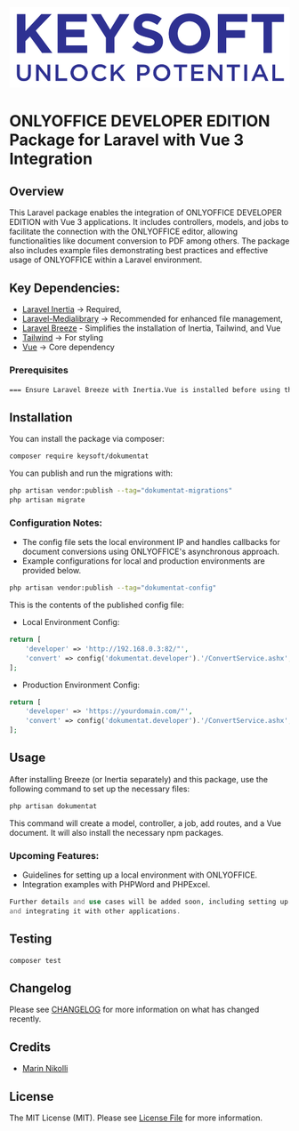 ![Alt text](<art/KEYSOFT_Logo blu.svg>)
# ONLYOFFICE DEVELOPER EDITION Package for Laravel with Vue 3 Integration

## Overview
This Laravel package enables the integration of ONLYOFFICE DEVELOPER EDITION with Vue 3 applications. It includes controllers, models, and jobs to facilitate the connection with the ONLYOFFICE editor, allowing functionalities like document conversion to PDF among others. The package also includes example files demonstrating best practices and effective usage of ONLYOFFICE within a Laravel environment.

## Key Dependencies:


- [Laravel Inertia](https://github.com/inertiajs/inertia-laravel) -> Required, 
- [Laravel-Medialibrary](https://github.com/spatie/laravel-medialibrary) -> Recommended for enhanced file management, 
- [Laravel Breeze](https://github.com/laravel/breeze) - Simplifies the installation of Inertia, Tailwind, and Vue
- [Tailwind](https://tailwindcss.com/) -> For styling
- [Vue](https://vuejs.org/) -> Core dependency

### Prerequisites
```bash
=== Ensure Laravel Breeze with Inertia.Vue is installed before using this package === 
```

## Installation

You can install the package via composer:

```bash
composer require keysoft/dokumentat
```

You can publish and run the migrations with:

```bash
php artisan vendor:publish --tag="dokumentat-migrations"
php artisan migrate
```

### Configuration Notes:
- The config file sets the local environment IP and handles callbacks for document conversions using ONLYOFFICE's asynchronous approach.
- Example configurations for local and production environments are provided below.

```bash
php artisan vendor:publish --tag="dokumentat-config"
```

This is the contents of the published config file:
- Local Environment Config:
```php
return [
    'developer' => 'http://192.168.0.3:82/"',
    'convert' => config('dokumentat.developer').'/ConvertService.ashx',
];
```
- Production Environment Config:
```php
return [
    'developer' => 'https://yourdomain.com/"',
    'convert' => config('dokumentat.developer').'/ConvertService.ashx',
];
```

<!-- Optionally, you can publish the views using -->

<!-- ```bash
php artisan vendor:publish --tag="dokumentat-views"
``` -->

## Usage
After installing Breeze (or Inertia separately) and this package, use the following command to set up the necessary files:
```php
php artisan dokumentat
```

This command will create a model, controller, a job, add routes, and a Vue document. It will also install the necessary npm packages.


### Upcoming Features:

- Guidelines for setting up a local environment with ONLYOFFICE.
- Integration examples with PHPWord and PHPExcel.




```php
Further details and use cases will be added soon, including setting up ONLYOFFICE locally and on a server, 
and integrating it with other applications.
```

## Testing

```bash
composer test
```

## Changelog

Please see [CHANGELOG](CHANGELOG.md) for more information on what has changed recently.

<!-- ## Contributing

Please see [CONTRIBUTING](CONTRIBUTING.md) for details.

## Security Vulnerabilities

Please review [our security policy](../../security/policy) on how to report security vulnerabilities. -->

## Credits

- [Marin Nikolli](https://github.com/mnplus)
<!-- - [All Contributors](../../contributors) -->

## License

The MIT License (MIT). Please see [License File](LICENSE.md) for more information.
